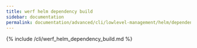 ```yaml
---
title: werf helm dependency build
sidebar: documentation
permalink: documentation/advanced/cli/lowlevel-management/helm/dependency/build.html
---
```


{% include /cli/werf_helm_dependency_build.md %}

